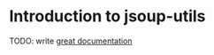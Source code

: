 # Introduction to jsoup-utils

TODO: write [great documentation](http://jacobian.org/writing/what-to-write/)
